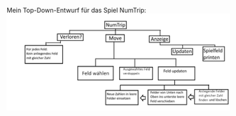 Mein Top-Down-Entwurf für das Spiel NumTrip:
![Abb. 1: Visualisierung Top-Down-Entwurf für NumTrip](images/top-down-entwurf.png)